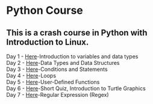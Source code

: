 # Python Course

## This is a crash course in Python with Introduction to Linux.

Day 1 - [Here](https://rameshbalan.github.io/Python-Course/Day1)-Introduction to variables and data types  
Day 2 - [Here](https://rameshbalan.github.io/Python-Course/Day2)-Data Types and Data Structures  
Day 3 - [Here](https://rameshbalan.github.io/Python-Course/Day3)-Conditions and Statements  
Day 4 - [Here](https://rameshbalan.github.io/Python-Course/Day4)-Loops  
Day 5 - [Here](https://rameshbalan.github.io/Python-Course/Day5)-User-Defined Functions  
Day 6 - [Here](https://rameshbalan.github.io/Python-Course/Day6)-Short Quiz, Introduction to Turtle Graphics  
Day 7 - [Here](https://rameshbalan.github.io/Python-Course/Day7)-Regular Expression (Regex)  
